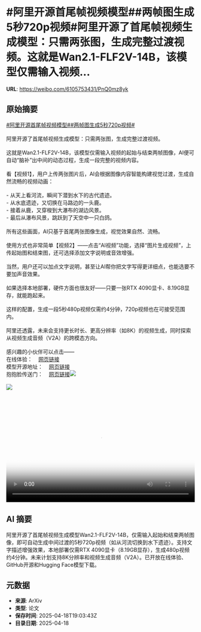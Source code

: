 # #阿里开源首尾帧视频模型##两帧图生成5秒720p视频#阿里开源了首尾帧视频生成模型：只需两张图，生成完整过渡视频。这就是Wan2.1-FLF2V-14B，该模型仅需输入视频...

**URL**: https://weibo.com/6105753431/PnQ0mz8yk

## 原始摘要

<a href="https://m.weibo.cn/search?containerid=231522type%3D1%26t%3D10%26q%3D%23%E9%98%BF%E9%87%8C%E5%BC%80%E6%BA%90%E9%A6%96%E5%B0%BE%E5%B8%A7%E8%A7%86%E9%A2%91%E6%A8%A1%E5%9E%8B%23&amp;extparam=%23%E9%98%BF%E9%87%8C%E5%BC%80%E6%BA%90%E9%A6%96%E5%B0%BE%E5%B8%A7%E8%A7%86%E9%A2%91%E6%A8%A1%E5%9E%8B%23" data-hide=""><span class="surl-text">#阿里开源首尾帧视频模型#</span></a><a href="https://m.weibo.cn/search?containerid=231522type%3D1%26t%3D10%26q%3D%23%E4%B8%A4%E5%B8%A7%E5%9B%BE%E7%94%9F%E6%88%905%E7%A7%92720p%E8%A7%86%E9%A2%91%23&amp;extparam=%23%E4%B8%A4%E5%B8%A7%E5%9B%BE%E7%94%9F%E6%88%905%E7%A7%92720p%E8%A7%86%E9%A2%91%23" data-hide=""><span class="surl-text">#两帧图生成5秒720p视频#</span></a><br><br>阿里开源了首尾帧视频生成模型：只需两张图，生成完整过渡视频。<br><br>这就是Wan2.1-FLF2V-14B，该模型仅需输入视频的起始与结束两帧图像，AI便可自动“脑补”出中间的动态过程，生成一段完整的视频内容。<br><br>看【视频1】，用户上传两张图片后，AI会根据图像内容智能构建视觉过渡，生成自然流畅的视频动画：<br><br>- 从天上看河流，瞬间下潜到水下的古代遗迹。<br>- 从水底遗迹，又切换在马路边的一头鹿。<br>- 接着从鹿，又穿梭到大瀑布的湖边风景。<br>- 最后从瀑布风景，跳跃到了天空中一只白鸽。<br><br>所有这些画面，AI只基于首尾两张图像生成，视觉效果自然、流畅。<br><br>使用方式也非常简单【视频2】——点击“AI视频”功能，选择“图片生成视频”，上传起始图和结束图，还可选择添加文字说明或音效增强。<br><br>当然，用户还可以加点文字说明，甚至让AI帮你把文字写得更详细点，也能选要不要加声音效果。<br><br>如果选择本地部署，硬件方面也很友好——只要一张RTX 4090显卡、8.19GB显存，就能跑起来。<br><br>这样的配置，生成一段5秒480p视频仅需约4分钟，720p视频也在可接受范围内。<br><br>阿里还透露，未来会支持更长时长、更高分辨率（如8K）的视频生成，同时探索从视频生成音频（V2A）的跨模态方向。<br><br>感兴趣的小伙伴可以点击——<br>在线体验：<a href="https://weibo.cn/sinaurl?u=https%3A%2F%2Fwan.video%2F" data-hide=""><span class="url-icon"><img style="width: 1rem;height: 1rem" src="https://h5.sinaimg.cn/upload/2015/09/25/3/timeline_card_small_web_default.png" referrerpolicy="no-referrer"></span><span class="surl-text">网页链接</span></a><br>模型开源地址：<a href="https://weibo.cn/sinaurl?u=https%3A%2F%2Fgithub.com%2FWan-Video%2FWan2.1" data-hide=""><span class="url-icon"><img style="width: 1rem;height: 1rem" src="https://h5.sinaimg.cn/upload/2015/09/25/3/timeline_card_small_web_default.png" referrerpolicy="no-referrer"></span><span class="surl-text">网页链接</span></a><br>抱抱脸传送门：<a href="https://weibo.cn/sinaurl?u=https%3A%2F%2Fhuggingface.co%2FWan-AI%2FWan2.1-FLF2V-14B-720P" data-hide=""><span class="url-icon"><img style="width: 1rem;height: 1rem" src="https://h5.sinaimg.cn/upload/2015/09/25/3/timeline_card_small_web_default.png" referrerpolicy="no-referrer"></span><span class="surl-text">网页链接</span></a><img style="" src="https://tvax3.sinaimg.cn/large/006Fd7o3ly1i0l12j5fpqj30zk0k03z0.jpg" referrerpolicy="no-referrer"><br><br><img style="" src="https://tvax2.sinaimg.cn/large/006Fd7o3ly1i0l12l3qa3j30zk0k0wfb.jpg" referrerpolicy="no-referrer"><br><br><br clear="both"><div style="clear: both"></div><video controls="controls" poster="https://tvax3.sinaimg.cn/orj480/006Fd7o3ly1i0l12j97m6j30zk0k03z0.jpg" style="width: 100%"><source src="https://f.video.weibocdn.com/o0/xOKs92Kolx08nznaEC4001041200eIDx0E010.mp4?label=mp4_720p&amp;template=1280x720.25.0&amp;ori=0&amp;ps=1CwnkDw1GXwCQx&amp;Expires=1745006540&amp;ssig=oXnShGYm93&amp;KID=unistore,video"><source src="https://f.video.weibocdn.com/o0/R8l2l39Elx08nznaDWXC010412007Ava0E010.mp4?label=mp4_hd&amp;template=852x480.25.0&amp;ori=0&amp;ps=1CwnkDw1GXwCQx&amp;Expires=1745006540&amp;ssig=GJ%2B8v9c9zk&amp;KID=unistore,video"><source src="https://f.video.weibocdn.com/o0/T8VH2HvVlx08nznamcsU010412004Nk20E010.mp4?label=mp4_ld&amp;template=640x360.25.0&amp;ori=0&amp;ps=1CwnkDw1GXwCQx&amp;Expires=1745006540&amp;ssig=h0xP97D220&amp;KID=unistore,video"><p>视频无法显示，请前往<a href="https://video.weibo.com/show?fid=1034%3A5156814250246150" target="_blank" rel="noopener noreferrer">微博视频</a>观看。</p></video>

## AI 摘要

阿里开源了首尾帧视频生成模型Wan2.1-FLF2V-14B，仅需输入起始和结束两帧图像，即可自动生成中间过渡的5秒720p视频（如从河流切换到水下遗迹）。支持文字描述增强效果，本地部署仅需RTX 4090显卡（8.19GB显存），生成480p视频约4分钟。未来计划支持8K分辨率和视频生成音频（V2A）。已开放在线体验、GitHub开源和Hugging Face模型下载。

## 元数据

- **来源**: ArXiv
- **类型**: 论文
- **保存时间**: 2025-04-18T19:03:43Z
- **目录日期**: 2025-04-18
